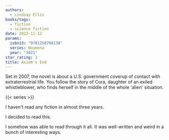 ```yaml
---
authors:
  - Lindsay Ellis
books/tags:
  - fiction
  - science fiction
date: 2022-11-12
params:
  isbn13: "9781250798138"
  series: Noumena
  year: "2021"
star_rating: 3
title: Axiom's End
---
```


Set in 2007, the novel is about a U.S. government coverup of contact with extraterrestrial life. You follow the story of Cora, daughter of an exiled whistleblower, who finds herself in the middle of the whole 'alien' situation.

<!--more-->

{{< series >}}

I haven't read any fiction in almost three years.

I decided to read this.

I somehow was able to read through it all. It was well-written and weird in a bunch of interesting ways.
